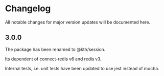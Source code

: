 # Changelog

All notable changes for major version updates will be documented here.

## 3.0.0

The package has been renamed to @kth/session.

Its dependent of connect-redis v6 and redis v3.

Internal tests, i.e. unit tests have been updated to use jest instead of mocha.
